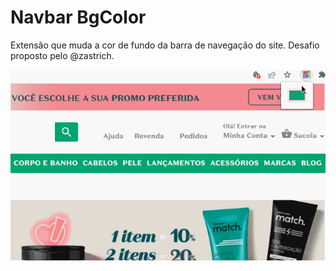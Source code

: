 # Navbar BgColor
Extensão que muda a cor de fundo da barra de navegação do site. Desafio proposto pelo @zastrich.

![Demonstração da extensão](images/demo.gif)
